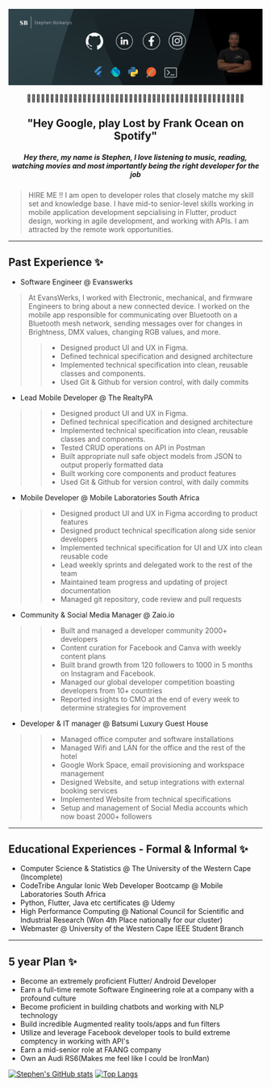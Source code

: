 ![Social banner for StephenBoikanyo](https://github.com/StephenBoikanyo/StephenBoikanyo/blob/main/assets/Banner.png)
<p align= "middle">👋👋👋👋👋👋👋👋👋👋👋👋👋👋👋👋👋👋👋👋👋👋👋👋👋👋👋👋👋👋👋👋👋👋👋👋👋👋👋👋👋👋👋👋👋👋👋</p>

## <p align= "middle">"Hey Google, play Lost by Frank Ocean on Spotify"</p>

##### <p align = "middle" >Hey there, my  name is Stephen, I love listening to music, reading, watching movies and most importantly being the right developer for the job</p>
> HIRE ME !!
I am open to developer roles that closely matche my skill set and knowledge base. I  have mid-to senior-level skills working in mobile application development sepcialising in Flutter, product design, working in agile development, and working with APIs. I am attracted by the remote work opportunities.


---
## Past Experience ✨
 * Software Engineer  @ Evanswerks
 >At EvansWerks, I worked with Electronic, mechanical, and firmware Engineers to bring about a new
connected device. I worked on the mobile app responsible for communicating over Bluetooth on a
Bluetooth mesh network, sending messages over for changes in Brightness, DMX values, changing RGB
values, and more.
 > >* Designed product UI and UX in Figma.
 > >* Defined technical specification and designed architecture
 > >* Implemented technical specification into clean, reusable classes and components.
 > >* Used Git & Github for version control, with daily commits
 * Lead Mobile Developer  @ The RealtyPA 
 > >* Designed product UI and UX in Figma.
 > >* Defined technical specification and designed architecture
 > >* Implemented technical specification into clean, reusable classes and components.
 > >* Tested CRUD operations on API in Postman
 > >* Built appropriate null safe object models from JSON to output properly formatted data
 > >* Built working core components and product features
 > >* Used Git & Github for version control, with daily commits
 * Mobile Developer  @ Mobile Laboratories South Africa
 > >* Designed product UI and UX in Figma according to product features
 > >* Designed product technical specification along side senior developers
 > >* Implemented technical specification for UI and UX into clean reusable code
 > >* Lead weekly sprints and delegated work to the rest of the team
 > >* Maintained team progress and updating of project documentation
 > >* Managed git repository, code review and pull requests
 * Community & Social Media Manager @ Zaio.io
 > >* Built and managed a developer community 2000+ developers
 > >* Content curation for Facebook and Canva with weekly content plans
 > >* Built brand growth from 120 followers to 1000 in 5 months on Instagram and Facebook.
 > >* Managed our global developer competition boasting developers from 10+ countries
 > >* Reported insights to CMO at the end of every week to determine strategies for improvement
 * Developer & IT manager @ Batsumi Luxury Guest House
 > >* Managed office computer and software installations
 > >* Managed Wifi and LAN for the office and the rest of the hotel
 > >* Google Work Space, email provisioning and workspace management
 > >* Designed Website, and setup integrations with external booking services
 > >* Implemented Website from technical specifications
 > >* Setup and management of Social Media accounts which now boast 2000+ followers
 
 ---
## Educational Experiences - Formal & Informal ✨

* Computer Science & Statistics @ The University of the Western Cape (Incomplete)
* CodeTribe Angular Ionic Web Developer Bootcamp @ Mobile Laboratories South Africa
* Python, Flutter, Java etc certificates @ Udemy 
* High Performance Computing @ National Council for Scientific and Industrial Research (Won 4th Place nationally for our cluster)
* Webmaster @ University of the Western Cape IEEE Student Branch 
---
## 5 year Plan ✨
* Become an extremely proficient Flutter/ Android Developer
* Earn a full-time remote Software Engineering role at a company with a profound culture
* Become proficient in building chatbots and working with NLP technology 
* Build incredible Augmented reality tools/apps and fun filters
* Utilize and leverage Facebook developer tools to build extreme comptency in working with API's 
* Earn a mid-senior role at FAANG company
* Own an Audi RS6(Makes me feel like I could be IronMan) 

[![Stephen's  GitHub stats](https://github-readme-stats.vercel.app/api?username=StephenBoikanyo)](https://github.com/anuraghazra/github-readme-stats)
[![Top Langs](https://github-readme-stats.vercel.app/api/top-langs/?username=StephenBoikanyo&layout=compact&langs_count=20)](https://github.com/anuraghazra/github-readme-stats)

